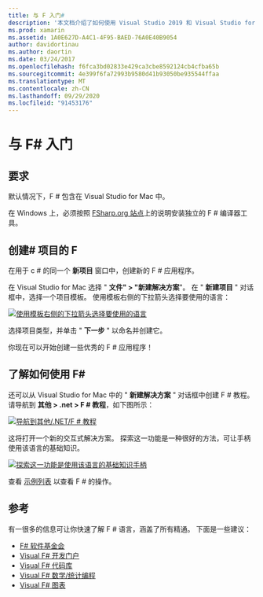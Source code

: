 ```yaml
---
title: 与 F 入门#
description: '本文档介绍了如何使用 Visual Studio 2019 和 Visual Studio for Mac 了解 F # 并使用它来生成 Xamarin 应用程序。'
ms.prod: xamarin
ms.assetid: 1A0E627D-A4C1-4F95-BAED-76A0E40B9054
author: davidortinau
ms.author: daortin
ms.date: 03/24/2017
ms.openlocfilehash: f6fca3bd02833e429ca3cbe8592124cb4cfba65b
ms.sourcegitcommit: 4e399f6fa72993b9580d41b93050be935544ffaa
ms.translationtype: MT
ms.contentlocale: zh-CN
ms.lasthandoff: 09/29/2020
ms.locfileid: "91453176"
---
```

# <a name="getting-started-with-f35"></a>与 F&#35; 入门

## <a name="requirements"></a>要求

默认情况下，F # 包含在 Visual Studio for Mac 中。

在 Windows 上，必须按照 [FSharp.org 站点](https://fsharp.org/use/windows/)上的说明安装独立的 F # 编译器工具。

## <a name="creating-an-f35-project"></a>创建&#35; 项目的 F

在用于 c # 的同一个 **新项目** 窗口中，创建新的 F # 应用程序。

在 Visual Studio for Mac 选择 " **文件" > "新建解决方案**"。 在 " **新建项目** " 对话框中，选择一个项目模板。 使用模板右侧的下拉箭头选择要使用的语言：

 [![使用模板右侧的下拉箭头选择要使用的语言](overview-images/choosefsharp.png)](overview-images/choosefsharp.png#lightbox)

选择项目类型，并单击 " **下一步** " 以命名并创建它。

你现在可以开始创建一些优秀的 F # 应用程序！

## <a name="learning-to-use-f35"></a>了解如何使用 F&#35;

还可以从 Visual Studio for Mac 中的 " **新建解决方案** " 对话框中创建 F # 教程。 请导航到 **其他 > .net > F # 教程**，如下图所示：

 [![导航到其他/.NET/F # 教程](overview-images/fsharptutorial.png)](overview-images/fsharptutorial.png#lightbox)

这将打开一个新的交互式解决方案。 探索这一功能是一种很好的方法，可让手柄使用该语言的基础知识。

 [![探索这一功能是使用该语言的基础知识手柄](overview-images/newtutorial-sml.png)](overview-images/newtutorial.png#lightbox)

查看 [示例列表](~/cross-platform/platform/fsharp/samples.md) 以查看 F # 的操作。

## <a name="references"></a>参考

有一很多的信息可让你快速了解 F # 语言，涵盖了所有精通。 下面是一些建议：

- [F# 软件基金会](https://fsharp.org)
- [Visual F# 开发门户](https://go.microsoft.com/fwlink/?LinkID=234174)
- [Visual F# 代码库](/samples/browse/)
- [Visual F# 数学/统计编程](/previous-versions/visualstudio/visual-studio-2010/hh273075(v=vs.100))
- [Visual F# 图表](/previous-versions/visualstudio/visual-studio-2010/hh273079(v=vs.100))
